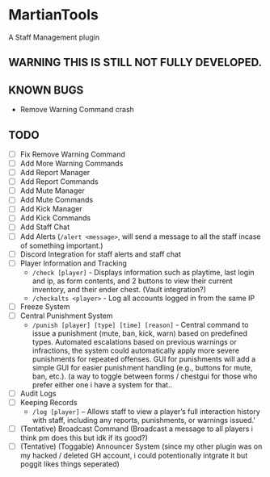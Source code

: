 # MartianTools
A Staff Management plugin

## WARNING THIS IS STILL NOT FULLY DEVELOPED.

## KNOWN BUGS
* Remove Warning Command crash

## TODO
- [ ] Fix Remove Warning Command
- [ ] Add More Warning Commands
- [ ] Add Report Manager
- [ ] Add Report Commands
- [ ] Add Mute Manager
- [ ] Add Mute Commands
- [ ] Add Kick Manager
- [ ] Add Kick Commands
- [ ] Add Staff Chat
- [ ] Add Alerts (`/alert <message>`, will send a message to all the staff incase of something important.)
- [ ] Discord Integration for staff alerts and staff chat
- [ ] Player Information and Tracking 
  * `/check [player]` - Displays information such as playtime, last login and ip, as form contents, and 2 buttons to view their current inventory, and their ender chest. (Vault integration?)
  * `/checkalts <player>` - Log all accounts logged in from the same IP
- [ ] Freeze System
- [ ] Central Punishment System
  * `/punish [player] [type] [time] [reason]` - Central command to issue a punishment (mute, ban, kick, warn) based on predefined types. Automated escalations based on previous warnings or infractions, the system could automatically apply more severe punishments for repeated offenses.
GUI for punishments will add a simple GUI for easier punishment handling (e.g., buttons for mute, ban, etc.). (a way to toggle between forms / chestgui for those who prefer either one i have a system for that..
- [ ] Audit Logs
- [ ] Keeping Records
  * `/log [player]` – Allows staff to view a player’s full interaction history with staff, including any reports, punishments, or warnings issued.'
- [ ] (Tentative) Broadcast Command (Broadcast a message to all players i think pm does this but idk if its good?)
- [ ] (Tentative) (Toggable) Announcer System (since my other plugin was on my hacked / deleted GH account, i could potentionally intgrate it but poggit likes things seperated)

